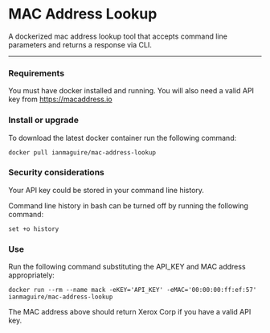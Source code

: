 # MAC Address Lookup
A dockerized mac address lookup tool that accepts command line parameters and returns a response via CLI. 

---
### Requirements
You must have docker installed and running. You will also need a valid API key from https://macaddress.io 

### Install or upgrade
To download the latest docker container run the following command:
```
docker pull ianmaguire/mac-address-lookup
```

### Security considerations
Your API key could be stored in your command line history. 

Command line history in bash can be turned off by running the following command:
```
set +o history
```

### Use
Run the following command substituting the API_KEY and MAC address appropriately:
```
docker run --rm --name mack -eKEY='API_KEY' -eMAC='00:00:00:ff:ef:57' ianmaguire/mac-address-lookup
```

The MAC address above should return Xerox Corp if you have a valid API key. 
